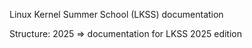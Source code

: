 Linux Kernel Summer School (LKSS) documentation

Structure:
	2025 => documentation for LKSS 2025 edition
